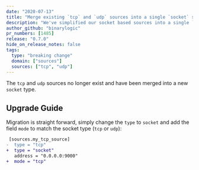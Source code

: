 ```yaml
---
date: "2020-07-13"
title: "Merge existing `tcp` and `udp` sources into a single `socket` source"
description: "We've simplified our socket based sources into a single `socket` source"
author_github: "binarylogic"
pr_numbers: [1485]
release: "0.7.0"
hide_on_release_notes: false
tags:
  type: "breaking change"
  domain: ["sources"]
  sources: ["tcp", "udp"]
---
```


The `tcp` and `udp` sources no longer exist and have been merged into a new
`socket` type.

## Upgrade Guide

Migration is straight forward, simply change the `type` to `socket` and add the
field `mode` to match the socket type (`tcp` or `udp`):

```diff title="vector.toml"
 [sources.my_tcp_source]
-  type = "tcp"
+  type = "socket"
   address = "0.0.0.0:9000"
+  mode = "tcp"
```
